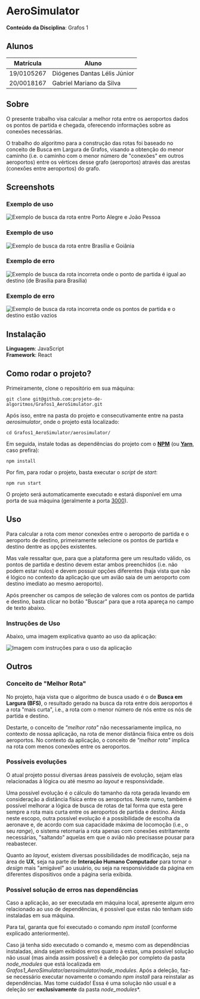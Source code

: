 # AeroSimulator

**Conteúdo da Disciplina**: Grafos 1<br>

## Alunos

|Matrícula | Aluno |
| -- | -- |
| 19/0105267  |  Diógenes Dantas Lélis Júnior |
| 20/0018167  |  Gabriel Mariano da Silva |

## Sobre

O presente trabalho visa calcular a melhor rota entre os aeroportos dados os pontos de partida e chegada, oferecendo informações sobre as conexões necessárias.

O trabalho do algoritmo para a construção das rotas foi baseado no conceito de Busca em Largura de Grafos, visando a obtenção do menor caminho (i.e. o caminho com o menor número de "conexões" em outros aeroportos) entre os vértices desse grafo (aeroportos) através das arestas (conexões entre aeroportos) do grafo.

## Screenshots

### Exemplo de uso

![Exemplo de busca da rota entre Porto Alegre e João Pessoa](/media/screenshot1.png)

### Exemplo de uso

![Exemplo de busca da rota entre Brasília e Goiânia](/media/screenshot2.png)

### Exemplo de erro

![Exemplo de busca da rota incorreta onde o ponto de partida é igual ao destino (de Brasília para Brasília)](/media/screenshot3.png)

### Exemplo de erro

![Exemplo de busca da rota incorreta onde os pontos de partida e o destino estão vazios](/media/screenshot4.png)

## Instalação

**Linguagem**: JavaScript<br>
**Framework**: React<br>

## Como rodar o projeto?

Primeiramente, clone o repositório em sua máquina:

```
git clone git@github.com:projeto-de-algoritmos/Grafos1_AeroSimulator.git
```

Após isso, entre na pasta do projeto e consecutivamente entre na pasta *aerosimulator*, onde o projeto está localizado:

```
cd Grafos1_AeroSimulator/aerosimulator/
```

Em seguida, instale todas as dependências do projeto com o [**NPM**](https://docs.npmjs.com/downloading-and-installing-node-js-and-npm) (ou [**Yarn**](https://classic.yarnpkg.com/lang/en/docs/install/#debian-stable), caso prefira):

```
npm install
```

Por fim, para rodar o projeto, basta executar o *script* de *start*:

```
npm run start
```

O projeto será automaticamente executado e estará disponível em uma porta de sua máquina (geralmente a porta [3000](<http://localhost:3000>)).

## Uso

Para calcular a rota com menor conexões entre o aeroporto de partida e o aeroporto de destino, primeiramente selecione os pontos de partida e destino dentre as opções existentes.

Mas vale ressaltar que, para que a plataforma gere um resultado válido, os pontos de partida e destino devem estar ambos preenchidos (i.e. não podem estar nulos) e devem possuir opções diferentes (haja vista que não é lógico no contexto da aplicação que um avião saia de um aeroporto com destino imediato ao mesmo aeroporto).

Após preencher os campos de seleção de valores com os pontos de partida e destino, basta clicar no botão "Buscar" para que a rota apareça no campo de texto abaixo.

### Instruções de Uso

Abaixo, uma imagem explicativa quanto ao uso da aplicação:

![Imagem com instruções para o uso da aplicação](media/instructions.png)

## Outros

### Conceito de "Melhor Rota"

No projeto, haja vista que o algoritmo de busca usado é o de **Busca em Largura (BFS)**, o resultado gerado na busca da rota entre dois aeroportos é a rota "mais curta", i.e., a rota com o menor número de nós entre os nós de partida e destino.

Destarte, o conceito de *"melhor rota"* não necessariamente implica, no contexto de nossa aplicação, na rota de menor distância física entre os dois aeroportos. No contexto da aplicação, o conceito de *"melhor rota"* implica na rota com menos conexões entre os aeroportos.

### Possíveis evoluções

O atual projeto possui diversas áreas passíveis de evolução, sejam elas relacionadas à lógica ou até mesmo ao *layout* e responsividade.

Uma possível evolução é o cálculo do tamanho da rota gerada levando em consideração a distância física entre os aeroportos. Neste rumo, também é possível melhorar a lógica de busca de rotas de tal forma que esta gere sempre a rota mais curta entre os aeroportos de partida e destino. Ainda neste escopo, outra possível evolução é a possibilidade de escolha da aeronave e, de acordo com sua capacidade máxima de locomoção (i.e., o seu *range*), o sistema retornaria a rota apenas com conexões estritamente necessárias, "saltando" aquelas em que o avião não precisasse pousar para reabastecer.

Quanto ao *layout*, existem diversas possibilidades de modificação, seja na área de **UX**, seja na parte de **Interação Humano Computador** para tornar o *design* mais "amigável" ao usuário, ou seja na responsividade da página em diferentes dispositivos onde a página seria exibida.

### Possível solução de erros nas dependências

Caso a aplicação, ao ser executada em máquina local, apresente algum erro relacionado ao uso de dependências, é possível que estas não tenham sido instaladas em sua máquina.

Para tal, garanta que foi executado o comando *npm install* (conforme explicado anteriormente).

Caso já tenha sido executado o comando e, mesmo com as dependências instaladas, ainda sejam exibidos erros quanto à estas, uma possível solução não usual (mas ainda assim possível) é a deleção por completo da pasta *node_modules* que está localizada em *Grafos1_AeroSimulator/aerosimulator/node_modules*. Após a deleção, faz-se necessário executar novamente o comando *npm install* para reinstalar as dependências. Mas tome cuidado! Essa é uma solução não usual e a deleção ser **exclusivamente** da pasta *node_modules**.
